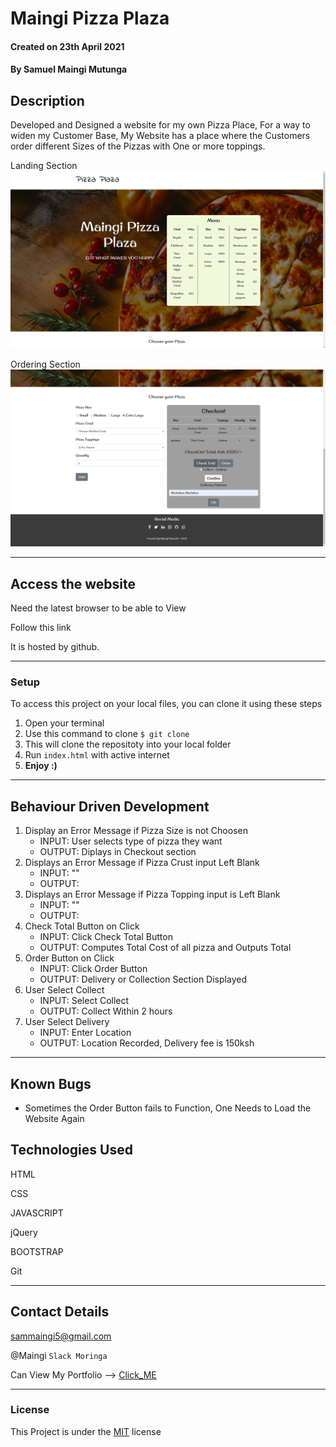 # Maingi Pizza Plaza


#### Created on 23th April 2021
#### By Samuel Maingi Mutunga

## Description 
Developed and Designed a website for my own Pizza Place, For a way to widen my Customer Base, My Website has a place where the Customers order different Sizes of the Pizzas with One or more toppings.


Landing Section
![Preview](./images/pizza1.png)

Ordering Section
![Preview](./images/pizza2.png)


---

## Access the website
Need the latest browser to be able to View

Follow this link 

It is hosted by github.

---

### Setup
To access this project on your local files, you can clone it using these steps
1. Open your terminal
1. Use this command to clone `$ git clone `
1. This will clone the repositoty into your local folder
1. Run `index.html` with active internet
1. __Enjoy :)__

---

## Behaviour Driven Development

1. Display an Error Message if Pizza Size is not Choosen
   - INPUT: User selects type of pizza they want
   - OUTPUT: Diplays in Checkout section
2. Displays an Error Message if Pizza Crust input Left Blank
   - INPUT: ""
   - OUTPUT: 
3. Displays an Error Message if Pizza Topping input is Left Blank
   - INPUT: ""
   - OUTPUT: 
4. Check Total Button on Click
   - INPUT: Click Check Total Button
   - OUTPUT: Computes Total Cost of all pizza and Outputs Total
5. Order Button on Click
   - INPUT: Click Order Button
   - OUTPUT: Delivery or Collection Section Displayed
6. User Select Collect
   - INPUT: Select Collect
   - OUTPUT: Collect Within 2 hours
7. User Select Delivery
   - INPUT: Enter Location
   - OUTPUT: Location Recorded, Delivery fee is 150ksh

---

## Known Bugs

* Sometimes the Order Button fails to Function, One Needs to Load the Website Again

## Technologies Used
HTML

CSS

JAVASCRIPT

jQuery

BOOTSTRAP

Git

---

## Contact Details
sammaingi5@gmail.com

@Maingi `Slack Moringa`

Can View My Portfolio --> [Click_ME](https://layersony.github.io/portfolio/)

---

### License
This Project is under the [MIT](LICENCE) license